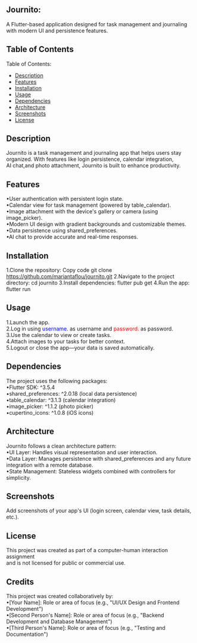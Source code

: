 ## Journito:
A Flutter-based application designed for task management and journaling<br>
with modern UI and persistence features.


## Table of Contents
Table of Contents:
- [Description](#description)
- [Features](#features)
- [Installation](#installation)
- [Usage](#usage)
- [Dependencies](#dependencies)
- [Architecture](#architecture)
- [Screenshots](#screenshots)
- [License](#license)


## Description
Journito is a task management and journaling app that helps users stay<br>
organized. With features like login persistence, calendar integration,<br>
AI chat,and photo attachment, Journito is built to enhance productivity.


## Features
•User authentication with persistent login state.<br>
•Calendar view for task management (powered by table_calendar).<br>
•Image attachment with the device's gallery or camera (using image_picker).<br>
•Modern UI design with gradient backgrounds and customizable themes.<br>
•Data persistence using shared_preferences.<br>
•AI chat  to provide accurate and real-time responses. 

## Installation
1.Clone the repository:
Copy code git clone https://github.com/mariantaflou/journito.git
2.Navigate to the project directory:
cd journito
3.Install dependencies:
flutter pub get
4.Run the app:
flutter run


## Usage
1.Launch the app.<br>
2.Log in using <span style="color:blue">username.</span> as username and <span style="color:red">password.</span> as password.<br>
3.Use the calendar to view or create tasks.<br>
4.Attach images to your tasks for better context.<br>
5.Logout or close the app—your data is saved automatically.<br>



## Dependencies
The project uses the following packages:<br>
•Flutter SDK: ^3.5.4<br>
•shared_preferences: ^2.0.18 (local data persistence)<br>
•table_calendar: ^3.1.3 (calendar integration)<br>
•image_picker: ^1.1.2 (photo picker)<br>
•cupertino_icons: ^1.0.8 (iOS icons)<br>



## Architecture
Journito follows a clean architecture pattern:<br>
•UI Layer: Handles visual representation and user interaction.<br>
•Data Layer: Manages persistence with shared_preferences and any future<br> integration with a remote database.<br>
•State Management: Stateless widgets combined with controllers for simplicity.<br>


## Screenshots
Add screenshots of your app's UI (login screen, calendar view, task details, etc.).


## License
This project was created as part of a computer-human interaction assignment <br>and is not licensed for public or commercial use.

## Credits
This project was created collaboratively by:<br>
•[Your Name]: Role or area of focus (e.g., "UI/UX Design and Frontend Development")<br>
•[Second Person's Name]: Role or area of focus (e.g., "Backend Development and Database Management")<br>
•[Third Person's Name]: Role or area of focus (e.g., "Testing and Documentation")



